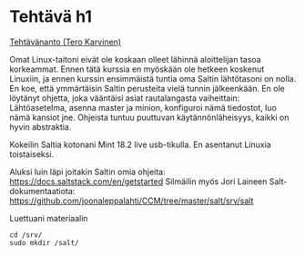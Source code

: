 # Tehtävä h1
[Tehtävänanto (Tero Karvinen)](http://terokarvinen.com/2018/aikataulu-%E2%80%93-palvelinten-hallinta-ict4tn022-4-ti-5-ke-5-loppukevat-2018-5p#h1)

Omat Linux-taitoni eivät ole koskaan olleet lähinnä aloittelijan tasoa korkeammat. Ennen tätä kurssia en myöskään ole hetkeen koskenut Linuxiin, ja ennen kurssin ensimmäistä tuntia oma Saltin lähtötasoni on nolla. En koe, että ymmärtäisin Saltin perusteita vielä tunnin jälkeenkään. En ole löytänyt ohjetta, joka vääntäisi asiat rautalangasta vaiheittain: Lähtöasetelma, asenna master ja minion, konfiguroi nämä tiedostot, luo nämä kansiot jne. Ohjeista tuntuu puuttuvan käytännönläheisyys, kaikki on hyvin abstraktia.

Kokeilin Saltia kotonani Mint 18.2 live usb-tikulla. En asentanut Linuxia toistaiseksi.

Aluksi luin läpi joitakin Saltin omia ohjeita: https://docs.saltstack.com/en/getstarted 
Silmäilin myös Jori Laineen Salt-dokumentaatiota: https://github.com/joonaleppalahti/CCM/tree/master/salt/srv/salt


Luettuani materiaalin

```
cd /srv/
sudo mkdir /salt/
```
